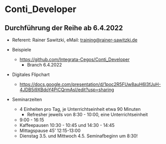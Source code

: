 # Conti_Developer

## Durchführung der Reihe ab 6.4.2022

* Referent: Rainer Sawitzki, eMail: training@rainer-sawitzki.de

* Beispiele
  * https://github.com/Integrata-Cegos/Conti_Developer
    *  Branch 6.4.2022
    
* Digitales Flipchart
  * https://docs.google.com/presentation/d/1poc2R5FUw8auH6l3fJuH-4JDB5i9XBdoY4PiCQrmAsI/edit?usp=sharing
  
* Seminarzeiten
  * 4 Einheiten pro Tag, je Unterrichtseinheit etwa 90 Minuten
    * Refresher jeweils von 8:30 - 10:00, eine Unterrichtseinheit
  * 9:00 - 16:15
  * Kaffeepausen 10:30 - 10:45 und 14:30 - 14:45
  * Mittagspause 45’ 12:15-13:00
  * Dienstag 3.5. und Mittwoch 4.5. Seminafbeginn um 8:30! 
